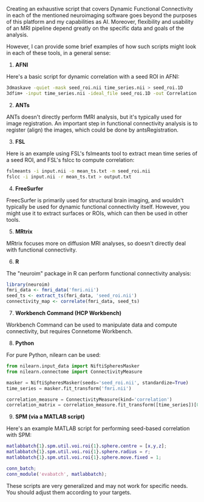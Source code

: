 Creating an exhaustive script that covers Dynamic Functional Connectivity in each of the mentioned neuroimaging software goes beyond the purposes of this platform and my capabilities as AI. Moreover, flexibility and usability of an MRI pipeline depend greatly on the specific data and goals of the analysis. 

However, I can provide some brief examples of how such scripts might look in each of these tools, in a general sense:

1. **AFNI**

Here's a basic script for dynamic correlation with a seed ROI in AFNI:

```bash
3dmaskave -quiet -mask seed_roi.nii time_series.nii > seed_roi.1D
3dfim+ -input time_series.nii -ideal_file seed_roi.1D -out Correlation
```

2. **ANTs**

ANTs doesn't directly perform fMRI analysis, but it's typically used for image registration. An important step in functional connectivity analysis is to register (align) the images, which could be done by antsRegistration.

3. **FSL**

Here is an example using FSL's fslmeants tool to extract mean time series of a seed ROI, and FSL's fslcc to compute correlation:

```bash
fslmeants -i input.nii -o mean_ts.txt -m seed_roi.nii
fslcc -i input.nii -r mean_ts.txt > output.txt
```

4. **FreeSurfer** 

FreecSurfer is primarily used for structural brain imaging, and wouldn't typically be used for dynamic functional connectivity itself. However, you might use it to extract surfaces or ROIs, which can then be used in other tools.

5. **MRtrix**

MRtrix focuses more on diffusion MRI analyses, so doesn't directly deal with functional connectivity.

6. **R**

The "neuroim" package in R can perform functional connectivity analysis:

```r
library(neuroim)
fmri_data <- fmri_data('fmri.nii')
seed_ts <- extract_ts(fmri_data, 'seed_roi.nii')
connectivity_map <- correlate(fmri_data, seed_ts)
```
   
7. **Workbench Command (HCP Workbench)** 

Workbench Command can be used to manipulate data and compute connectivity, but requires Connetome Workbench.

8. **Python**

For pure Python, nilearn can be used:

```python
from nilearn.input_data import NiftiSpheresMasker
from nilearn.connectome import ConnectivityMeasure

masker = NiftiSpheresMasker(seeds='seed_roi.nii', standardize=True)
time_series = masker.fit_transform('fmri.nii')

correlation_measure = ConnectivityMeasure(kind='correlation')
correlation_matrix = correlation_measure.fit_transform([time_series])[0]
```

9. **SPM (via a MATLAB script)**

Here's an example MATLAB script for performing seed-based correlation with SPM:

```matlab
matlabbatch{1}.spm.util.voi.roi{1}.sphere.centre = [x,y,z];
matlabbatch{1}.spm.util.voi.roi{1}.sphere.radius = r;
matlabbatch{1}.spm.util.voi.roi{1}.sphere.move.fixed = 1;

conn_batch;
conn_module('evabatch', matlabbatch);
```

These scripts are very generalized and may not work for specific needs. You should adjust them according to your targets.